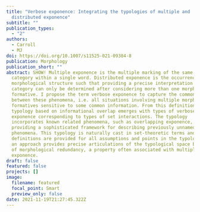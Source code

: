 ```yaml
---
title: "Verbose exponence: Integrating the typologies of multiple and
  distributed exponence"
subtitle: ""
publication_types:
  - "2"
authors:
  - Carroll
  - MJ
doi: https://doi.org/10.1007/s11525-021-09384-8
publication: Morphology
publication_short: ""
abstract: SHOW! Multiple exponence is the multiple marking of the same feature or
  category within a single word. Distributed exponence is the occurrence of
  morphological structure such that providing a precise interpretation of a
  category can only be determined after considering more than one morphological
  formative. I propose the term verbose exponence to capture the common ground
  between these phenomena, i.e. all situations involving multiple morphological
  formatives sensitive to some common information. From this definition, a
  typology based on informational overlap emerges with types of verbose
  exponence corresponding to types of set interactions. The typology
  incorporates known related phenomena, such as overlapping exponence, while
  providing a sophisticated framework for describing previously unnamed
  phenomena. This typology is naturally cast in set-theoretic terms and formal
  definitions are provided for all assumptions and points in the typology. Such
  an approach provides precise articulations of the typological space but also
  of morphological redundancy, a property often associated with multiple
  exponence.
draft: false
featured: false
projects: []
image:
  filename: featured
  focal_point: Smart
  preview_only: false
date: 2021-11-19T21:27:45.322Z
---
```

>
